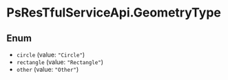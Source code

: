 # PsResTfulServiceApi.GeometryType

## Enum

* `circle` (value: `"Circle"`)
* `rectangle` (value: `"Rectangle"`)
* `other` (value: `"Other"`)
